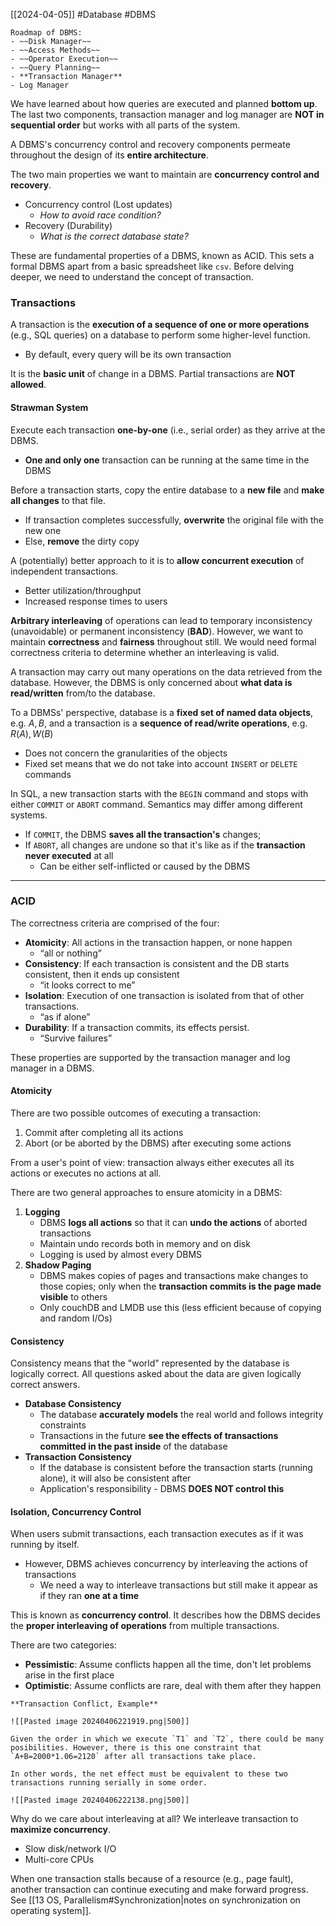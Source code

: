 [[2024-04-05]] #Database #DBMS 

```ad-todo
Roadmap of DBMS:
- ~~Disk Manager~~
- ~~Access Methods~~
- ~~Operator Execution~~
- ~~Query Planning~~
- **Transaction Manager**
- Log Manager
```

We have learned about how queries are executed and planned **bottom up**. The last two components, transaction manager and log manager are **NOT in sequential order** but works with all parts of the system.

A DBMS's concurrency control and recovery components permeate throughout the design of its **entire architecture**.

The two main properties we want to maintain are **concurrency control and recovery**.
- Concurrency control (Lost updates)
	- *How to avoid race condition?*
- Recovery (Durability)
	- *What is the correct database state?*

These are fundamental properties of a DBMS, known as ACID. This sets a formal DBMS apart from a basic spreadsheet like `csv`. Before delving deeper, we need to understand the concept of transaction.

### Transactions
A transaction is the **execution of a sequence of one or more operations** (e.g., SQL queries) on a database to perform some higher-level function. 
- By default, every query will be its own transaction

It is the **basic unit** of change in a DBMS. Partial transactions are **NOT allowed**.

#### Strawman System
Execute each transaction **one-by-one** (i.e., serial order) as they arrive at the DBMS.
- **One and only one** transaction can be running at the same time in the DBMS

Before a transaction starts, copy the entire database to a **new file** and **make all changes** to that file.
- If transaction completes successfully, **overwrite** the original file with the new one
- Else, **remove** the dirty copy

A (potentially) better approach to it is to **allow concurrent execution** of independent transactions.
- Better utilization/throughput 
- Increased response times to users

**Arbitrary interleaving** of operations can lead to temporary inconsistency (unavoidable) or permanent inconsistency (**BAD**). However, we want to maintain **correctness** and **fairness** throughout still. We would need formal correctness criteria to determine whether an interleaving is valid.

A transaction may carry out many operations on the data retrieved from the database. However, the DBMS is only concerned about **what data is read/written** from/to the database.

To a DBMSs' perspective, database is a **fixed set of named data objects**, e.g. $A,B$, and a transaction is a **sequence of read/write operations**, e.g. $R (A), W(B)$
- Does not concern the granularities of the objects
- Fixed set means that we do not take into account `INSERT` or `DELETE` commands 

In SQL, a new transaction starts with the `BEGIN` command and stops with either `COMMIT` or `ABORT` command. Semantics may differ among different systems.
- If `COMMIT`, the DBMS **saves all the transaction's** changes; 
- If `ABORT`, all changes are undone so that it's like as if the **transaction never executed** at all
	- Can be either self-inflicted or caused by the DBMS

---
### ACID
The correctness criteria are comprised of the four:
- **Atomicity**: All actions in the transaction happen, or none happen
	- “all or nothing”
- **Consistency**: If each transaction is consistent and the DB starts consistent, then it ends up consistent
	- “it looks correct to me”
- **Isolation**: Execution of one transaction is isolated from that of other transactions.
	- “as if alone”
- **Durability**: If a transaction commits, its effects persist.
	- “Survive failures”

These properties are supported by the transaction manager and log manager in a DBMS.
#### Atomicity 
There are two possible outcomes of executing a transaction:
1. Commit after completing all its actions 
2. Abort (or be aborted by the DBMS) after executing some actions

From a user's point of view: transaction always either executes all its actions or executes no actions at all.

There are two general approaches to ensure atomicity in a DBMS:
1. **Logging**
	- DBMS **logs all actions** so that it can **undo the actions** of aborted transactions
	- Maintain undo records both in memory and on disk
	- Logging is used by almost every DBMS
2. **Shadow Paging**
	- DBMS makes copies of pages and transactions make changes to those copies; only when the **transaction commits is the page made visible** to others
	- Only couchDB and LMDB use this (less efficient because of copying and random I/Os)

#### Consistency 
Consistency means that the "world" represented by the database is logically correct. All questions asked about the data are given logically correct answers.
- **Database Consistency**
	- The database **accurately models** the real world and follows integrity constraints
	- Transactions in the future **see the effects of transactions committed in the past inside** of the database
- **Transaction Consistency**
	- If the database is consistent before the transaction starts (running alone), it will also be consistent after
	- Application's responsibility - DBMS **DOES NOT control this**

#### Isolation, Concurrency Control
When users submit transactions, each transaction executes as if it was running by itself.
- However, DBMS achieves concurrency by interleaving the actions of transactions
	- We need a way to interleave transactions but still make it appear as if they ran **one at a time**

This is known as **concurrency control**. It describes how the DBMS decides the **proper interleaving of operations** from multiple transactions.

There are two categories:
- **Pessimistic**: Assume conflicts happen all the time, don't let problems arise in the first place
- **Optimistic**: Assume conflicts are rare, deal with them after they happen

```ad-example
**Transaction Conflict, Example**

![[Pasted image 20240406221919.png|500]]

Given the order in which we execute `T1` and `T2`, there could be many posibilities. However, there is this one constraint that `A+B=2000*1.06=2120` after all transactions take place.

In other words, the net effect must be equivalent to these two transactions running serially in some order.

![[Pasted image 20240406222138.png|500]]
```

Why do we care about interleaving at all? We interleave transaction to **maximize concurrency**.
- Slow disk/network I/O
- Multi-core CPUs

When one transaction stalls because of a resource (e.g., page fault), another transaction can continue executing and make forward progress. See [[13 OS, Parallelism#Synchronization|notes on synchronization on operating system]].